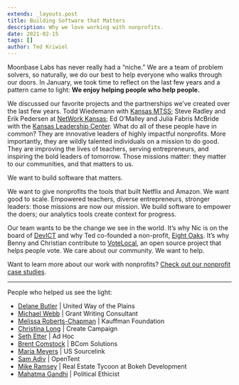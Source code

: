```yaml
---
extends: _layouts.post
title: Building Software that Matters
description: Why we love working with nonprofits.
date: 2021-02-15
tags: []
author: Ted Kriwiel
---
```


Moonbase Labs has never really had a “niche.” We are a team of  problem solvers, so naturally, we do our best to help everyone who walks through our doors. In January, we took time to reflect on the last few years and a pattern came to light: **We enjoy helping people who help people.**

We discussed our favorite projects and the partnerships we’ve created over the last few years. Todd Wiedemann with [Kansas MTSS](/case-studies/kerii/); Steve Radley and Erik Pedersen at [NetWork Kansas](/case-studies/venturedash/); Ed O’Malley and Julia Fabris McBride with the [Kansas Leadership Center](/case-studies/kansas-beats-the-virus/). What do all of these people have in common? They are innovative leaders of highly impactful nonprofits. More importantly, they are wildly talented individuals on a mission to do good. They are improving the lives of teachers, serving entrepreneurs, and inspiring the bold leaders of tomorrow. Those missions matter: they matter to our communities, and that matters to us.

We want to build software that matters.


We want to give nonprofits the tools that built Netflix and Amazon. We want good to scale. Empowered teachers, diverse entrepreneurs, stronger leaders: those missions are now our mission. We build software to empower the doers; our analytics tools create context for progress.

Our team wants to be the change we see in the world. It’s why Nic is on the board of [DevICT](https://devict.org) and why Ted co-founded a non-profit, [Eight Oaks](https://www.8oaks.org). It’s why Benny and Christian contribute to [VoteLocal](https://votelocalks.org), an open source project that helps people vote. We care about our community. We want to help.

Want to learn more about our work with nonprofits? [Check out our nonprofit case studies](/nonprofits).

<hr>

People who helped us see the light:

 * [Delane Butler](https://www.linkedin.com/in/delane-butler-231a78112/) | United Way of the Plains
 * [Michael Webb](https://www.linkedin.com/in/michael-webb-35240416/) | Grant Writing Consultant
 * [Melissa Roberts-Chapman](https://www.linkedin.com/in/melissarobertskc/) | Kauffman Foundation
 * [Christina Long](https://www.linkedin.com/in/christina-long-05221555/) | Create Campaign
 * [Seth Etter](https://www.linkedin.com/in/sethetter/) | Ad Hoc
 * [Brent Comstock](https://www.linkedin.com/in/brentcomstock/) | BCom Solutions
 * [Maria Meyers](https://www.linkedin.com/in/meyersmaria/) | US Sourcelink
 * [Sam Adiv](https://www.linkedin.com/in/samueladiv/) | OpenTent
 * [Mike Ramsey](https://www.linkedin.com/in/michael-ramsey-4bbb2a31/) | Real Estate Tycoon at Bokeh Development
 * [Mahatma Gandhi](https://en.wikipedia.org/wiki/Mahatma_Gandhi) | Political Ethicist

